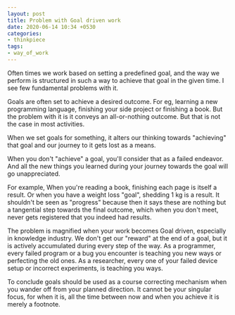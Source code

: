 ```yaml
---
layout: post
title: Problem with Goal driven work
date: 2020-06-14 10:34 +0530
categories:
- thinkpiece
tags:
- way_of_work
---
```


Often times we work based on setting a predefined goal, and the way we perform is structured in such a way to achieve that goal in the given time. I see few fundamental problems with it.

Goals are often set to achieve a desired outcome. For eg, learning a new programming language, finishing your side project or finishing a book. But the problem with it is it conveys an all-or-nothing outcome. But that is not the case in most activities.

When we set goals for something, it alters our thinking towards "achieving" that goal and our journey to it gets lost as a means.

When you don't "achieve" a goal, you'll consider that as a failed endeavor. And all the new things  you learned during your journey towards the goal will go unappreciated.

For example, When you're reading a book, finishing each page is itself a result. Or when you have a weight loss "goal", shedding 1 kg is a result. It shouldn't be seen as "progress" because then it says these are nothing but a tangential step towards the final outcome, which when you don't meet, never gets registered that you indeed had results.

The problem is magnified when your work becomes Goal driven, especially in knowledge industry. We don't get our "reward" at the end of a goal, but it is actively accumulated during every step of the way. As a programmer, every failed program or a bug you encounter is teaching you new ways or perfecting the old ones. As a researcher, every one of your failed device setup or incorrect experiments, is teaching you ways.

To conclude goals should be used as a course correcting mechanism when you wander off from your planned direction. It cannot be your singular focus, for when it is, all the time between now and when you achieve it is merely a footnote.
